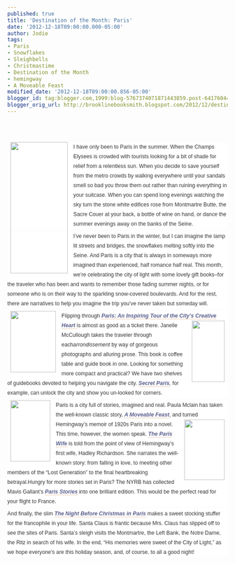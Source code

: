 ```yaml
---
published: true
title: 'Destination of the Month: Paris'
date: '2012-12-18T09:00:00.000-05:00'
author: Jodie
tags:
- Paris
- Snowflakes
- Sleighbells
- Christmastime
- Destination of the Month
- hemingway
- A Moveable Feast
modified_date: '2012-12-18T09:00:00.856-05:00'
blogger_id: tag:blogger.com,1999:blog-5767374071871443859.post-6417604436336617904
blogger_orig_url: http://brooklinebooksmith.blogspot.com/2012/12/destination-of-month-paris.html
---
```


<br /><br /><div style="background-color: white; color: #333333; font-family: Verdana, Tahoma, Arial, serif; font-size: 12.222222328186035px; line-height: 1.8em; margin-bottom: 0.5em; padding: 0px;"><a href="http://globecornerbookstore.com/blogs/wp-content/uploads/2012/12/NBC-in-Paris-Cover.jpg" style="border-bottom-color: rgb(204, 153, 102); border-bottom-style: dotted; border-bottom-width: 1px; color: #585d8b; font-weight: bold; margin: 0px; padding: 0px; text-decoration: initial;"><img alt="" class="alignleft size-medium wp-image-8591" height="300" src="http://globecornerbookstore.com/blogs/wp-content/uploads/2012/12/NBC-in-Paris-Cover-131x300.jpg" style="border: 0px; float: left; margin: 0px 0.5em 0.5em 0px; padding: 0px 7px 2px;" title="NBC in Paris Cover" width="131" /></a>I have only been to Paris in the summer. When the Champs Elysees is crowded with tourists looking for a bit of shade for relief from a relentless sun. When you decide to save yourself from the metro crowds by walking everywhere until your sandals smell so bad you throw them out rather than ruining everything in your suitcase. When you can spend long evenings watching the sky turn the stone white edifices rose from Montmartre Butte, the Sacre Couer at your back, a bottle of wine on hand, or dance the summer evenings away on the banks of the Seine.</div><div style="background-color: white; color: #333333; font-family: Verdana, Tahoma, Arial, serif; font-size: 12.222222328186035px; line-height: 1.8em; margin-bottom: 0.5em; padding: 0px;">I’ve never been to Paris in the winter, but I can imagine the lamp lit streets and bridges, the snowflakes melting softly into the Seine. And Paris is a city that is always in someways more imagined than experienced, half romance half real. This month, we’re celebrating the city of light with some lovely gift books–for the traveler who has been and wants to remember those fading summer nights, or for someone who is on their way to the sparkling snow-covered boulevards. And for the rest, there are narratives to help you imagine the trip you’ve never taken but someday will.</div><div style="background-color: white; color: #333333; font-family: Verdana, Tahoma, Arial, serif; font-size: 12.222222328186035px; line-height: 1.8em; margin-bottom: 0.5em; padding: 0px;"><a href="http://globecornerbookstore.com/blogs/wp-content/uploads/2012/12/FC9781452113852.jpg" style="border-bottom-color: rgb(204, 153, 102); border-bottom-style: dotted; border-bottom-width: 1px; color: #585d8b; font-weight: bold; margin: 0px; padding: 0px; text-decoration: initial;"><img alt="" class="alignleft size-full wp-image-8586" height="140" src="http://globecornerbookstore.com/blogs/wp-content/uploads/2012/12/FC9781452113852.jpg" style="border: 0px; float: left; margin: 0px 0.5em 0.5em 0px; padding: 0px 7px 2px;" title="FC9781452113852" width="104" /></a>Flipping through&nbsp;<a href="http://www.brooklinebooksmith-shop.com/book/9781452113852" style="border-bottom-color: rgb(204, 153, 102); border-bottom-style: dotted; border-bottom-width: 1px; color: #585d8b; font-weight: bold; margin: 0px; padding: 0px; text-decoration: initial;"><em style="margin: 0px; padding: 0px;">Paris: An Inspiring Tour of the City’s Creative Heart</em>&nbsp;</a>is almost as good as a ticket there. Janelle<a href="http://globecornerbookstore.com/blogs/wp-content/uploads/2012/12/FC9782361950378.jpg" style="border-bottom-color: rgb(204, 153, 102); border-bottom-style: dotted; border-bottom-width: 1px; color: #585d8b; font-weight: bold; margin: 0px; padding: 0px; text-decoration: initial;"><img alt="" class="alignright size-full wp-image-8587" height="140" src="http://globecornerbookstore.com/blogs/wp-content/uploads/2012/12/FC9782361950378.jpg" style="border: 0px; float: right; margin: 0px 0px 0.5em 0.5em; padding: 0px 7px 2px;" title="FC9782361950378" width="75" /></a>McCullough takes the traveler through each<em style="margin: 0px; padding: 0px;">arrondissement</em>&nbsp;by way of gorgeous photographs and alluring prose. This book is coffee table and guide book in one. Looking for something more compact and practical?&nbsp;We have two shelves of guidebooks devoted to helping you navigate the city.&nbsp;<em style="margin: 0px; padding: 0px;"><a href="http://www.brooklinebooksmith-shop.com/book/9782361950378" style="border-bottom-color: rgb(204, 153, 102); border-bottom-style: dotted; border-bottom-width: 1px; color: #585d8b; font-weight: bold; margin: 0px; padding: 0px; text-decoration: initial;">Secret Paris</a>,&nbsp;</em>for example, can unlock the city and show you un-looked for corners.</div><div style="background-color: white; color: #333333; font-family: Verdana, Tahoma, Arial, serif; font-size: 12.222222328186035px; line-height: 1.8em; margin-bottom: 0.5em; padding: 0px;"><a href="http://globecornerbookstore.com/blogs/wp-content/uploads/2012/12/FC9781439182710.jpg" style="border-bottom-color: rgb(204, 153, 102); border-bottom-style: dotted; border-bottom-width: 1px; color: #585d8b; font-weight: bold; margin: 0px; padding: 0px; text-decoration: initial;"><img alt="" class="alignleft size-full wp-image-8588" height="140" src="http://globecornerbookstore.com/blogs/wp-content/uploads/2012/12/FC9781439182710.jpg" style="border: 0px; float: left; margin: 0px 0.5em 0.5em 0px; padding: 0px 7px 2px;" title="FC9781439182710" width="91" /></a>Paris is a city full of stories, imagined and real. Paula Mclain has taken the well-known classic story,&nbsp;<a href="http://www.brooklinebooksmith-shop.com/book/9781439182710" style="border-bottom-color: rgb(204, 153, 102); border-bottom-style: dotted; border-bottom-width: 1px; color: #585d8b; font-weight: bold; margin: 0px; padding: 0px; text-decoration: initial;"><em style="margin: 0px; padding: 0px;">A Moveable Feast</em></a>, and turned<a href="http://globecornerbookstore.com/blogs/wp-content/uploads/2012/12/FC9780345521316.jpg" style="border-bottom-color: rgb(204, 153, 102); border-bottom-style: dotted; border-bottom-width: 1px; color: #585d8b; font-weight: bold; margin: 0px; padding: 0px; text-decoration: initial;"><img alt="" class="alignright size-full wp-image-8589" height="138" src="http://globecornerbookstore.com/blogs/wp-content/uploads/2012/12/FC9780345521316.jpg" style="border: 0px; float: right; margin: 0px 0px 0.5em 0.5em; padding: 0px 7px 2px;" title="FC9780345521316" width="92" /></a>Hemingway’s memoir of 1920s Paris into a novel. This time, however, the women speak.&nbsp;<a href="http://www.brooklinebooksmith-shop.com/book/9780345521316" style="border-bottom-color: rgb(204, 153, 102); border-bottom-style: dotted; border-bottom-width: 1px; color: #585d8b; font-weight: bold; margin: 0px; padding: 0px; text-decoration: initial;"><em style="margin: 0px; padding: 0px;">The Paris Wife</em></a>&nbsp;is told from the point of view of Hemingway’s first wife, Hadley Richardson. She narrates the well-known story: from falling in love, to meeting other members of the “Lost Generation” to the final heartbreaking betrayal.Hungry for more stories set in Paris? The NYRB has collected Mavis Gallant’s&nbsp;<a href="http://www.brooklinebooksmith-shop.com/book/9781590170229" style="border-bottom-color: rgb(204, 153, 102); border-bottom-style: dotted; border-bottom-width: 1px; color: #585d8b; font-weight: bold; margin: 0px; padding: 0px; text-decoration: initial;"><em style="margin: 0px; padding: 0px;">Paris Stories</em></a>&nbsp;into one brilliant edition. This would be the perfect read for your flight to France.</div><div style="background-color: white; color: #333333; font-family: Verdana, Tahoma, Arial, serif; font-size: 12.222222328186035px; line-height: 1.8em; margin-bottom: 0.5em; padding: 0px;">And finally, the slim&nbsp;<a href="http://www.brooklinebooksmith-shop.com/book/9781423630531" style="border-bottom-color: rgb(204, 153, 102); border-bottom-style: dotted; border-bottom-width: 1px; color: #585d8b; font-weight: bold; margin: 0px; padding: 0px; text-decoration: initial;"><em style="margin: 0px; padding: 0px;">The Night Before Christmas in Paris</em></a>&nbsp;makes a sweet stocking stuffer for the francophile in your life. Santa Claus is frantic because Mrs. Claus has slipped off to see the sites of Paris. Santa’s sleigh visits the Montmartre, the Left Bank, the Notre Dame, the Ritz in search of his wife. In the end, “His memories were sweet of the City of Light,” as we hope everyone’s are this holiday season, and, of course, to all a good night!</div>